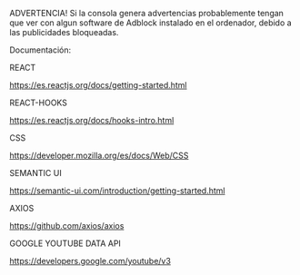 ADVERTENCIA! Si la consola genera advertencias probablemente tengan que ver con algun software de Adblock instalado en el ordenador, debido a las publicidades bloqueadas.

Documentación:

REACT

https://es.reactjs.org/docs/getting-started.html

REACT-HOOKS

https://es.reactjs.org/docs/hooks-intro.html

CSS

https://developer.mozilla.org/es/docs/Web/CSS

SEMANTIC UI

https://semantic-ui.com/introduction/getting-started.html

AXIOS

https://github.com/axios/axios

GOOGLE YOUTUBE DATA API

https://developers.google.com/youtube/v3
